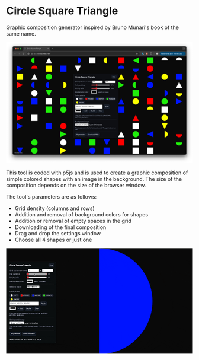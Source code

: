 # Circle Square Triangle

Graphic composition generator inspired by Bruno Munari's book of the same name.

![Capture du site](/capture.png)

This tool is coded with p5js and is used to create a graphic composition of simple colored shapes with an image in the background. The size of the composition depends on the size of the browser window.

The tool's parameters are as follows:

- Grid density (columns and rows)
- Addition and removal of background colors for shapes
- Addition or removal of empty spaces in the grid
- Downloading of the final composition
- Drag and drop the settings window
- Choose all 4 shapes or just one
  

![video](/shapes.gif)
